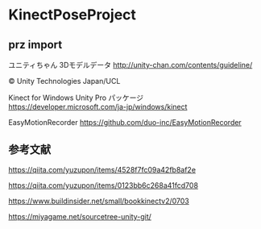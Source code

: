 # KinectPoseProject

## prz import

ユニティちゃん 3Dモデルデータ
http://unity-chan.com/contents/guideline/

© Unity Technologies Japan/UCL

Kinect for Windows Unity Pro パッケージ
https://developer.microsoft.com/ja-jp/windows/kinect

EasyMotionRecorder
https://github.com/duo-inc/EasyMotionRecorder

## 参考文献

https://qiita.com/yuzupon/items/4528f7fc09a42fb8af2e

https://qiita.com/yuzupon/items/0123bb6c268a41fcd708

https://www.buildinsider.net/small/bookkinectv2/0703

https://miyagame.net/sourcetree-unity-git/

